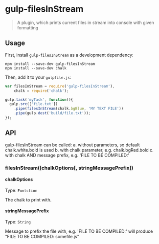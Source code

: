 # gulp-filesInStream
> A plugin, which prints current files in stream into console with given formatting

## Usage

First, install `gulp-filesInStream` as a development dependency:

```shell
npm install --save-dev gulp-filesInStream
npm install --save-dev chalk
```

Then, add it to your `gulpfile.js`:

```javascript
var filesInStream = require('gulp-filesInStream'),
    chalk = require('chalk');

gulp.task('myTask', function(){
  gulp.src(['file.txt'])
    .pipe(filesInStream(chalk.bgBlue, 'MY TEXT FILE'))
    .pipe(gulp.dest('build/file.txt'));
});
```


## API

gulp-filesInStream can be called:
a. without parameters, so default chalk.white.bold is used
b. with chalk parameter, e.g. chalk.bgRed.bold
c. with chalk AND message prefix, e.g. 'FILE TO BE COMPILED:'

### filesInStream([chalkOptions[, stringMessagePrefix])

#### chalkOptions
Type: `Funtction`

The chalk to print with.

#### stringMessagePrefix
Type: `String`

Message to prefix the file with, e.g. 'FILE TO BE COMPILED:' will produce "FILE TO BE COMPILED: somefile.js"

[Chalk documentation]: https://www.npmjs.org/package/chalk
